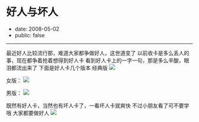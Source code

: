 # 好人与坏人

- date: 2008-05-02
- public: false

--------------------------


最近好人比较流行那，难道大家都争做好人，这世道变了
以前收卡是多么丢人的事，现在都争着抢着想得到好人卡
看到好人卡上的一字一句，那是多么辛酸，眼泪都流出来了
下面是好人卡几个版本
经典版
[![](http://1.bp.blogspot.com/_ixQDXDmMsfA/SBn8QCNNT8I/AAAAAAAAAD4/z8RIMg6z4t8/s320/071101_orz.jpg)](http://1.bp.blogspot.com/_ixQDXDmMsfA/SBn8QCNNT8I/AAAAAAAAAD4/z8RIMg6z4t8/s1600-h/071101_orz.jpg)

女版：
[![](http://3.bp.blogspot.com/_ixQDXDmMsfA/SBn8QiNNT9I/AAAAAAAAAEA/qC_IsQez5v0/s320/20071112103540.jpg)](http://3.bp.blogspot.com/_ixQDXDmMsfA/SBn8QiNNT9I/AAAAAAAAAEA/qC_IsQez5v0/s1600-h/20071112103540.jpg)

男版：
[![](http://4.bp.blogspot.com/_ixQDXDmMsfA/SBn8QyNNT-I/AAAAAAAAAEI/S7yZFOKtUZw/s320/20071112103605.jpg)](http://4.bp.blogspot.com/_ixQDXDmMsfA/SBn8QyNNT-I/AAAAAAAAAEI/S7yZFOKtUZw/s1600-h/20071112103605.jpg)


既然有好人卡，当然也有坏人卡了，一看坏人卡就爽快
不过小朋友看了可不要学哦
大家都要做好人
[![](http://1.bp.blogspot.com/_ixQDXDmMsfA/SBn8RCNNT_I/AAAAAAAAAEQ/iWIX6kWmcnE/s320/%E6%97%A0%E6%A0%87%E9%A2%98.bmp)](http://1.bp.blogspot.com/_ixQDXDmMsfA/SBn8RCNNT_I/AAAAAAAAAEQ/iWIX6kWmcnE/s1600-h/%E6%97%A0%E6%A0%87%E9%A2%98.bmp)

